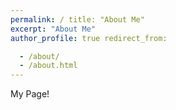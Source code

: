 ```yaml
---
permalink: / title: "About Me"
excerpt: "About Me"
author_profile: true redirect_from:

  - /about/
  - /about.html
---
```


My Page!